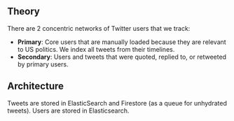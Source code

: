 ## Theory

There are 2 concentric networks of Twitter users that we track:

* **Primary**: Core users that are manually loaded because they are relevant to US politics. We index all tweets from their timelines.
* **Secondary**: Users and tweets that were quoted, replied to, or retweeted by primary users.

## Architecture

Tweets are stored in ElasticSearch and Firestore (as a queue for unhydrated tweets). Users are stored in Elasticsearch.
